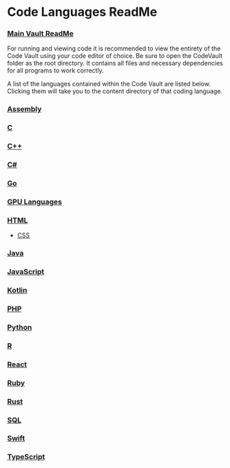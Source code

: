 # Code Languages ReadMe

### [Main Vault ReadMe](/ReadMe.md)

For running and viewing code it is recommended to view the entirety of the Code Vault using your code editor of choice. Be sure to open the CodeVault folder as the root directory. It contains all files and necessary dependencies for all programs to work correctly.

A list of the languages contained within the Code Vault are listed below. Clicking them will take you to the content directory of that coding language.

### [Assembly](./Assembly/AssemblyContents.md)
### [C](./C/Ccontents.md)
### [C++](./CplusPlus/CplusPlusContents.md)
### [C#](./Csharp/CsharpContents.md)
### [Go](./Go/GoContents.md)
### [GPU Languages](./GPUlanguages/GPUcontents.md)
### [HTML](./HTML/HTMLcontents.md)
- [CSS](./HTML/CSS/CSScontents.md)
### [Java](./Java/JavaContents.md)
### [JavaScript](./JavaScript/JavaScriptContents.md)
### [Kotlin](./Kotlin/KotlinContents.md)
### [PHP](./PHP/PHPcontents.md)
### [Python](./Python/PythonContents.md)
### [R](./R/Rcontents.md)
### [React](./React/ReactContents.md)
### [Ruby](./Ruby/RubyContents.md)
### [Rust](./Rust/RustContents.md)
### [SQL](./SQL/SQLcontents.md)
### [Swift](./Swift/SwiftContents.md)
### [TypeScript](./TypeScript/TypeScriptContents.md)